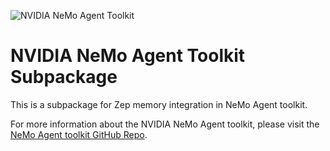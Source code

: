 <!--
SPDX-FileCopyrightText: Copyright (c) 2025, NVIDIA CORPORATION & AFFILIATES. All rights reserved.
SPDX-License-Identifier: Apache-2.0

Licensed under the Apache License, Version 2.0 (the "License");
you may not use this file except in compliance with the License.
You may obtain a copy of the License at

http://www.apache.org/licenses/LICENSE-2.0

Unless required by applicable law or agreed to in writing, software
distributed under the License is distributed on an "AS IS" BASIS,
WITHOUT WARRANTIES OR CONDITIONS OF ANY KIND, either express or implied.
See the License for the specific language governing permissions and
limitations under the License.
-->

![NVIDIA NeMo Agent Toolkit](https://media.githubusercontent.com/media/NVIDIA/NeMo-Agent-Toolkit/refs/heads/main/docs/source/_static/aiqtoolkit_banner.png "NeMo Agent toolkit banner image")

# NVIDIA NeMo Agent Toolkit Subpackage
This is a subpackage for Zep memory integration in NeMo Agent toolkit.

For more information about the NVIDIA NeMo Agent toolkit, please visit the [NeMo Agent toolkit GitHub Repo](https://github.com/NVIDIA/NeMo-Agent-Toolkit).
